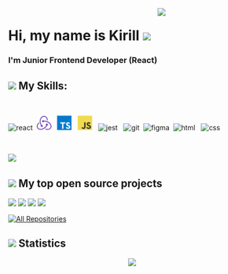 <img src="https://user-images.githubusercontent.com/5713670/87202985-820dcb80-c2b6-11ea-9f56-7ec461c497c3.gif" width="200px" align="right"/>

#  Hi, my name is Kirill <img src="https://media.giphy.com/media/iigp4VDyf5dCLRlGkm/giphy.gif" width="30px"/>  

### I'm Junior Frontend Developer (React)

## <img src="https://media.giphy.com/media/28xdRHsAQf7kcLmxDq/giphy.gif" width="30px" >  My Skills:

</br>
<p>
<img src="https://www.vectorlogo.zone/logos/reactjs/reactjs-icon.svg" alt="react" width="30" height="30" title='React'  />&nbsp 
<img src="https://raw.githubusercontent.com/devicons/devicon/master/icons/redux/redux-original.svg" alt="redux" width="30" height="30" title='Redux'/> &nbsp
<img src="https://raw.githubusercontent.com/devicons/devicon/master/icons/typescript/typescript-original.svg" alt="typescript" width="30" height="30" title='TypeScript'/> &nbsp
<img src="https://raw.githubusercontent.com/devicons/devicon/master/icons/javascript/javascript-original.svg" alt="javascript" width="30" height="30" title='JavaScript'/> &nbsp
<img src="https://www.vectorlogo.zone/logos/jestjsio/jestjsio-icon.svg" alt="jest" width="30" height="30" title='Jest'/>  &nbsp
<img src="https://www.vectorlogo.zone/logos/git-scm/git-scm-icon.svg" alt="git" width="30" height="30" title='Git'/>&nbsp
<img src="https://www.vectorlogo.zone/logos/figma/figma-icon.svg" alt="figma" width="30" height="30" title='Figma'/>&nbsp
<img src="https://www.vectorlogo.zone/logos/w3_html5/w3_html5-icon.svg" alt="html" width="30" height="30" title='HTML'/> &nbsp
<img src="https://www.vectorlogo.zone/logos/w3_css/w3_css-icon.svg" alt="css" width="30" height="30" title='CSS'/>&nbsp
</p></br>

<p align="left"><img src="https://github-readme-stats.vercel.app/api/top-langs/?username=fh192&layout=compact&theme=midnight-purple&bg_color=1F222E&hide_border=true" />

##  <img src ="https://media.giphy.com/media/S3nZ8V9uemShxiWX8g/giphy.gif" width="30px"> My top open source projects

<p>
<a href="https://github.com/Fh192/social-network"><img src="https://github-readme-stats.vercel.app/api/pin/?username=Fh192&repo=social-network&theme=midnight-purple&bg_color=1F222E&hide_border=true"></a>
<a href="https://github.com/Fh192/covid"><img src="https://github-readme-stats.vercel.app/api/pin/?username=Fh192&repo=covid&theme=midnight-purple&bg_color=1F222E&hide_border=true"></a>
<a href="https://github.com/Fh192/currency-converter"> <img src="https://github-readme-stats.vercel.app/api/pin/?username=Fh192&repo=currency-converter&theme=midnight-purple&bg_color=1F222E&hide_border=true"></a>
<a href="https://github.com/Fh192/todo"> <img src="https://github-readme-stats.vercel.app/api/pin/?username=Fh192&repo=todo&theme=midnight-purple&bg_color=1F222E&hide_border=true"></a>
</p>

<p>
 <a href="https://github.com/Fh192?tab=repositories"><img alt="All Repositories" title="All Repositories" src="https://custom-icon-badges.herokuapp.com/badge/-All%20Repos-1F222E?style=for-the-badge&logoColor=9645F4&logo=repo&color=1F222E"></a>
</p>

## <img src="https://raw.githubusercontent.com/samfromaway/samfromaway/master/.github/images/fire.gif" width="30px"> Statistics

<p align="center">
<img src="https://github-readme-streak-stats.herokuapp.com?user=Fh192&theme=midnight-purple&date_format=M%20j%5B%2C%20Y%5D&background=1F222E&hide_border=true&stroke=00000000" />
<!-- <img src="https://github-readme-stats.vercel.app/api/wakatime?username=fh192&theme=midnight-purple&bg_color=1F222E&hide_border=true"/> -->
</p>
